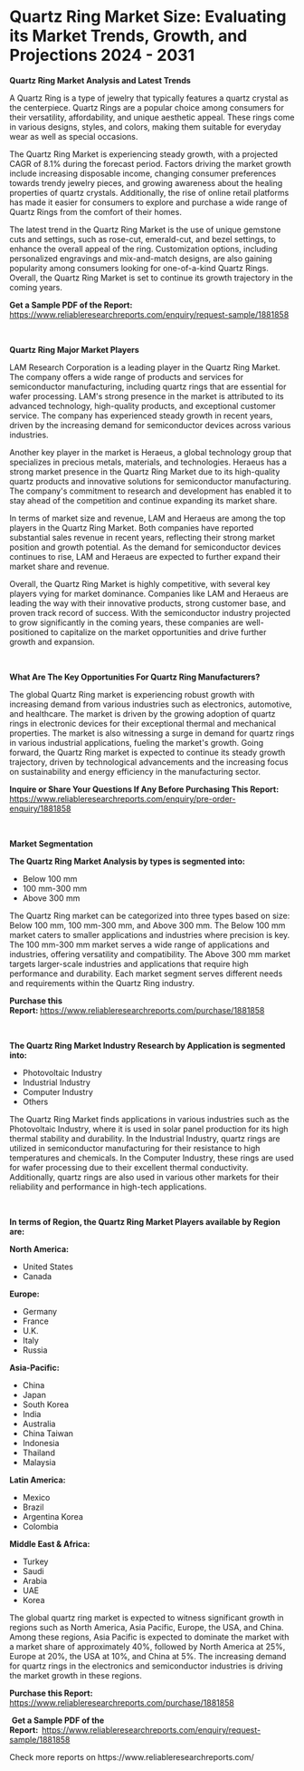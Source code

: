 <p><h1>Quartz Ring Market Size: Evaluating its Market Trends, Growth, and Projections 2024 - 2031</h1></p><p><strong>Quartz Ring Market Analysis and Latest Trends</strong></p>
<p><p>A Quartz Ring is a type of jewelry that typically features a quartz crystal as the centerpiece. Quartz Rings are a popular choice among consumers for their versatility, affordability, and unique aesthetic appeal. These rings come in various designs, styles, and colors, making them suitable for everyday wear as well as special occasions.</p><p>The Quartz Ring Market is experiencing steady growth, with a projected CAGR of 8.1% during the forecast period. Factors driving the market growth include increasing disposable income, changing consumer preferences towards trendy jewelry pieces, and growing awareness about the healing properties of quartz crystals. Additionally, the rise of online retail platforms has made it easier for consumers to explore and purchase a wide range of Quartz Rings from the comfort of their homes.</p><p>The latest trend in the Quartz Ring Market is the use of unique gemstone cuts and settings, such as rose-cut, emerald-cut, and bezel settings, to enhance the overall appeal of the ring. Customization options, including personalized engravings and mix-and-match designs, are also gaining popularity among consumers looking for one-of-a-kind Quartz Rings. Overall, the Quartz Ring Market is set to continue its growth trajectory in the coming years.</p></p>
<p><strong>Get a Sample PDF of the Report:&nbsp;</strong> <a href="https://www.reliableresearchreports.com/enquiry/request-sample/1881858">https://www.reliableresearchreports.com/enquiry/request-sample/1881858</a></p>
<p>&nbsp;</p>
<p><strong>Quartz Ring Major Market Players</strong></p>
<p><p>LAM Research Corporation is a leading player in the Quartz Ring Market. The company offers a wide range of products and services for semiconductor manufacturing, including quartz rings that are essential for wafer processing. LAM's strong presence in the market is attributed to its advanced technology, high-quality products, and exceptional customer service. The company has experienced steady growth in recent years, driven by the increasing demand for semiconductor devices across various industries.</p><p>Another key player in the market is Heraeus, a global technology group that specializes in precious metals, materials, and technologies. Heraeus has a strong market presence in the Quartz Ring Market due to its high-quality quartz products and innovative solutions for semiconductor manufacturing. The company's commitment to research and development has enabled it to stay ahead of the competition and continue expanding its market share.</p><p>In terms of market size and revenue, LAM and Heraeus are among the top players in the Quartz Ring Market. Both companies have reported substantial sales revenue in recent years, reflecting their strong market position and growth potential. As the demand for semiconductor devices continues to rise, LAM and Heraeus are expected to further expand their market share and revenue.</p><p>Overall, the Quartz Ring Market is highly competitive, with several key players vying for market dominance. Companies like LAM and Heraeus are leading the way with their innovative products, strong customer base, and proven track record of success. With the semiconductor industry projected to grow significantly in the coming years, these companies are well-positioned to capitalize on the market opportunities and drive further growth and expansion.</p></p>
<p>&nbsp;</p>
<p><strong>What Are The Key Opportunities For Quartz Ring Manufacturers?</strong></p>
<p><p>The global Quartz Ring market is experiencing robust growth with increasing demand from various industries such as electronics, automotive, and healthcare. The market is driven by the growing adoption of quartz rings in electronic devices for their exceptional thermal and mechanical properties. The market is also witnessing a surge in demand for quartz rings in various industrial applications, fueling the market's growth. Going forward, the Quartz Ring market is expected to continue its steady growth trajectory, driven by technological advancements and the increasing focus on sustainability and energy efficiency in the manufacturing sector.</p></p>
<p><strong>Inquire or Share Your Questions If Any Before Purchasing This Report:</strong> <a href="https://www.reliableresearchreports.com/enquiry/pre-order-enquiry/1881858">https://www.reliableresearchreports.com/enquiry/pre-order-enquiry/1881858</a></p>
<p>&nbsp;</p>
<p><strong>Market Segmentation</strong></p>
<p><strong>The Quartz Ring Market Analysis by types is segmented into:</strong></p>
<p><ul><li>Below 100 mm</li><li>100 mm-300 mm</li><li>Above 300 mm</li></ul></p>
<p><p>The Quartz Ring market can be categorized into three types based on size: Below 100 mm, 100 mm-300 mm, and Above 300 mm. The Below 100 mm market caters to smaller applications and industries where precision is key. The 100 mm-300 mm market serves a wide range of applications and industries, offering versatility and compatibility. The Above 300 mm market targets larger-scale industries and applications that require high performance and durability. Each market segment serves different needs and requirements within the Quartz Ring industry.</p></p>
<p><strong>Purchase this Report:&nbsp;</strong><a href="https://www.reliableresearchreports.com/purchase/1881858">https://www.reliableresearchreports.com/purchase/1881858</a></p>
<p>&nbsp;</p>
<p><strong>The Quartz Ring Market Industry Research by Application is segmented into:</strong></p>
<p><ul><li>Photovoltaic Industry</li><li>Industrial Industry</li><li>Computer Industry</li><li>Others</li></ul></p>
<p><p>The Quartz Ring Market finds applications in various industries such as the Photovoltaic Industry, where it is used in solar panel production for its high thermal stability and durability. In the Industrial Industry, quartz rings are utilized in semiconductor manufacturing for their resistance to high temperatures and chemicals. In the Computer Industry, these rings are used for wafer processing due to their excellent thermal conductivity. Additionally, quartz rings are also used in various other markets for their reliability and performance in high-tech applications.</p></p>
<p>&nbsp;</p>
<p><strong>In terms of Region, the Quartz Ring Market Players available by Region are:</strong></p>
<p>
    <p> <strong> North America: </strong>
        <ul>
            <li>United States</li>
            <li>Canada</li>
        </ul>
        </p> 
    <p> <strong> Europe: </strong>
        <ul>
            <li>Germany</li>
            <li>France</li>
            <li>U.K.</li>
            <li>Italy</li>
            <li>Russia</li>
        </ul>
        </p> 
    <p> <strong> Asia-Pacific: </strong>
        <ul>
            <li>China</li>
            <li>Japan</li>
            <li>South Korea</li>
            <li>India</li>
            <li>Australia</li>
            <li>China Taiwan</li>
            <li>Indonesia</li>
            <li>Thailand</li>
            <li>Malaysia</li>
        </ul>
        </p> 
    <p> <strong> Latin America: </strong>
        <ul>
            <li>Mexico</li>
            <li>Brazil</li>
            <li>Argentina Korea</li>
            <li>Colombia</li>
        </ul>
        </p> 
    <p> <strong> Middle East & Africa: </strong>
        <ul>
            <li>Turkey</li>
            <li>Saudi</li>
            <li>Arabia</li>
            <li>UAE</li>
            <li>Korea</li>
        </ul>
    </p>
    </p>
<p><p>The global quartz ring market is expected to witness significant growth in regions such as North America, Asia Pacific, Europe, the USA, and China. Among these regions, Asia Pacific is expected to dominate the market with a market share of approximately 40%, followed by North America at 25%, Europe at 20%, the USA at 10%, and China at 5%. The increasing demand for quartz rings in the electronics and semiconductor industries is driving the market growth in these regions.</p></p>
<p><strong>Purchase this Report: </strong><a href="https://www.reliableresearchreports.com/purchase/1881858">https://www.reliableresearchreports.com/purchase/1881858</a></p>
<p>&nbsp;<strong>Get a Sample PDF of the Report:&nbsp;&nbsp;</strong><a href="https://www.reliableresearchreports.com/enquiry/request-sample/1881858">https://www.reliableresearchreports.com/enquiry/request-sample/1881858</a></p>
<p><strong></strong></p>
<p>Check more reports on https://www.reliableresearchreports.com/</p>